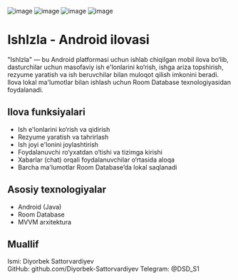 ![image](https://github.com/user-attachments/assets/a53a2ead-73c2-4994-91bb-7981a7e0ccad)
![image](https://github.com/user-attachments/assets/c68c0728-7564-47bc-9e46-af0924dec0ca)
![image](https://github.com/user-attachments/assets/a0636978-b266-4727-8a30-976c99c5ce41)
![image](https://github.com/user-attachments/assets/dcc1810b-d715-45da-9943-33607400ce32)

# IshIzla - Android ilovasi 

"IshIzla" — bu Android platformasi uchun ishlab chiqilgan mobil ilova bo‘lib, dasturchilar uchun masofaviy ish e'lonlarini ko‘rish, ishga ariza topshirish, rezyume yaratish va ish beruvchilar bilan muloqot qilish imkonini beradi. Ilova lokal ma'lumotlar bilan ishlash uchun Room Database texnologiyasidan foydalanadi.

## Ilova funksiyalari

- Ish e'lonlarini ko‘rish va qidirish
- Rezyume yaratish va tahrirlash
- Ish joyi e'lonini joylashtirish
- Foydalanuvchi ro‘yxatdan o‘tishi va tizimga kirishi
- Xabarlar (chat) orqali foydalanuvchilar o‘rtasida aloqa
- Barcha ma'lumotlar Room Database’da lokal saqlanadi

## Asosiy texnologiyalar

- Android (Java)
- Room Database
- MVVM arxitektura




## Muallif

Ismi: Diyorbek Sattorvardiyev  
GitHub: github.com/Diyorbek-Sattorvardiyev 
Telegram: @DSD_S1

